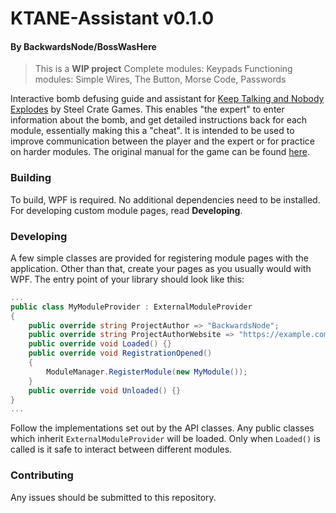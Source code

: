 # KTANE-Assistant v0.1.0
#### By BackwardsNode/BossWasHere
> This is a **WIP project**
> Complete modules: Keypads
> Functioning modules: Simple Wires, The Button, Morse Code, Passwords

Interactive bomb defusing guide and assistant for [Keep Talking and Nobody Explodes](https://keeptalkinggame.com/) by Steel Crate Games. This enables "the expert" to enter information about the bomb, and get detailed instructions back for each module, essentially making this a "cheat". It is intended to be used to improve communication between the player and the expert or for practice on harder modules.
The original manual for the game can be found [here](http://www.bombmanual.com/).


### Building
To build, WPF is required. No additional dependencies need to be installed. For developing custom module pages, read **Developing**.

### Developing
A few simple classes are provided for registering module pages with the application. Other than that, create your pages as you usually would with WPF.
The entry point of your library should look like this:
```C#
...
public class MyModuleProvider : ExternalModuleProvider
{
	public override string ProjectAuthor => "BackwardsNode";
	public override string ProjectAuthorWebsite => "https://example.com";
	public override void Loaded() {}
	public override void RegistrationOpened()
	{
		ModuleManager.RegisterModule(new MyModule());
	}
	public override void Unloaded() {}
}
...
```
Follow the implementations set out by the API classes. Any public classes which inherit `ExternalModuleProvider` will be loaded. Only when `Loaded()` is called is it safe to interact between different modules.

### Contributing
Any issues should be submitted to this repository.